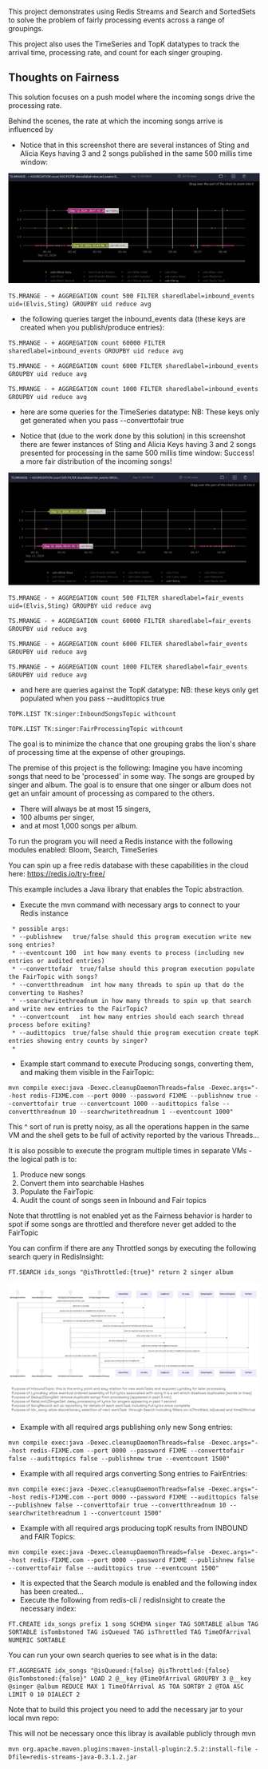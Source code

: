 This project demonstrates using Redis Streams and Search and SortedSets to solve the problem of fairly processing events across a range of groupings.

This project also uses the TimeSeries and TopK datatypes to track the arrival time, processing rate, and count for each singer grouping.

## Thoughts on Fairness

This solution focuses on a push model where the incoming songs drive the processing rate.

Behind the scenes, the rate at which the incoming songs arrive is influenced by 

* Notice that in this screenshot there are several instances of Sting and Alicia Keys having 3 and 2 songs published in the same 500 millis time window:

![image info](./inbound_events.png)
```
TS.MRANGE - + AGGREGATION count 500 FILTER sharedlabel=inbound_events uid=(Elvis,Sting) GROUPBY uid reduce avg
```

* the following queries target the inbound_events data (these keys are created when you publish/produce entries):

```
TS.MRANGE - + AGGREGATION count 60000 FILTER sharedlabel=inbound_events GROUPBY uid reduce avg
```

```
TS.MRANGE - + AGGREGATION count 6000 FILTER sharedlabel=inbound_events GROUPBY uid reduce avg
```

```
TS.MRANGE - + AGGREGATION count 1000 FILTER sharedlabel=inbound_events GROUPBY uid reduce avg
```
* here are some queries for the TimeSeries datatype:
NB: These keys only get generated when you pass --converttofair true

* Notice that (due to the work done by this solution) in this screenshot there are fewer instances of Sting and Alicia Keys having 3 and 2 songs presented for processing in the same 500 millis time window:
Success!  a more fair distribution of the incoming songs!

![image info](./fair_events.png)

```
TS.MRANGE - + AGGREGATION count 500 FILTER sharedlabel=fair_events uid=(Elvis,Sting) GROUPBY uid reduce avg
```

```
TS.MRANGE - + AGGREGATION count 60000 FILTER sharedlabel=fair_events GROUPBY uid reduce avg
```

```
TS.MRANGE - + AGGREGATION count 6000 FILTER sharedlabel=fair_events GROUPBY uid reduce avg
```

```
TS.MRANGE - + AGGREGATION count 1000 FILTER sharedlabel=fair_events GROUPBY uid reduce avg
```

* and here are queries against the TopK datatype:
NB: these keys only get populated when you pass --audittopics true

```
TOPK.LIST TK:singer:InboundSongsTopic withcount
```

```
TOPK.LIST TK:singer:FairProcessingTopic withcount
```

The goal is to minimize the chance that one grouping grabs the lion's share of processing time at the expense of other groupings.

The premise of this project is the following:
Imagine you have incoming songs that need to be 'processed' in some way.
The songs are grouped by singer and album.
The goal is to ensure that one singer or album does not get an unfair amount of processing as compared to the others.
* There will always be at most 15 singers,
* 100 albums per singer,
* and at most 1,000 songs per album.

To run the program you will need a Redis instance with the following modules enabled:
Bloom, Search, TimeSeries

You can spin up a free redis database with these capabilities in the cloud here:  https://redis.io/try-free/

This example includes a Java library that enables the Topic abstraction.

* Execute the mvn command with necessary args to connect to your Redis instance

``` 
 * possible args:
 * --publishnew   true/false should this program execution write new song entries?
 * --eventcount 100  int how many events to process (including new entries or audited entries)
 * --converttofair  true/false should this program execution populate the FairTopic with songs? 
 * --convertthreadnum  int how many threads to spin up that do the converting to Hashes?
 * --searchwritethreadnum in how many threads to spin up that search and write new entries to the FairTopic?
 * --convertcount   int how many entries should each search thread process before exiting?
 * --audittopics  true/false should thie program execution create topK entries showing entry counts by singer? 
 *
```

* Example start command to execute Producing songs, converting them, and making them visible in the FairTopic:

```
mvn compile exec:java -Dexec.cleanupDaemonThreads=false -Dexec.args="--host redis-FIXME.com --port 0000 --password FIXME --publishnew true --converttofair true --convertcount 1000 --audittopics false --convertthreadnum 10 --searchwritethreadnum 1 --eventcount 1000"
```
This ^ sort of run is pretty noisy, as all the operations happen in the same VM and the shell gets to be full of activity reported by the various Threads...

It is also possible to execute the program multiple times in separate VMs - the logical path is to:
1. Produce new songs
2. Convert them into searchable Hashes 
3. Populate the FairTopic
4. Audit the count of songs seen in Inbound and Fair topics


Note that throttling is not enabled yet as the Fairness behavior is harder to spot if some songs are throttled and therefore never get added to the FairTopic

You can confirm if there are any Throttled songs by executing the following search query in RedisInsight:


```
FT.SEARCH idx_songs "@isThrottled:{true}" return 2 singer album
```

![image info](./FairSongProcessingWorkflow.png)


* Example with all required args publishing only new Song entries:
```
mvn compile exec:java -Dexec.cleanupDaemonThreads=false -Dexec.args="--host redis-FIXME.com --port 0000 --password FIXME --converttofair false --audittopics false --publishnew true --eventcount 1500"
```
* Example with all required args converting Song entries to FairEntries:
```
mvn compile exec:java -Dexec.cleanupDaemonThreads=false -Dexec.args="--host redis-FIXME.com --port 0000 --password FIXME --audittopics false --publishnew false --converttofair true --convertthreadnum 10 --searchwritethreadnum 1 --convertcount 1500"
```
* Example with all required args producing topK results from INBOUND and FAIR Topics:
```
mvn compile exec:java -Dexec.cleanupDaemonThreads=false -Dexec.args="--host redis-FIXME.com --port 0000 --password FIXME --publishnew false --converttofair false --audittopics true --eventcount 1500"
```

* It is expected that the Search module is enabled and the following index has been created...
* Execute the following from redis-cli / redisInsight to create the necessary index:
```
FT.CREATE idx_songs prefix 1 song SCHEMA singer TAG SORTABLE album TAG SORTABLE isTombstoned TAG isQueued TAG isThrottled TAG TimeOfArrival NUMERIC SORTABLE
```

You can run your own search queries to see what is in the data:
```
FT.AGGREGATE idx_songs "@isQueued:{false} @isThrottled:{false} @isTombstoned:{false}" LOAD 2 @__key @TimeOfArrival GROUPBY 3 @__key @singer @album REDUCE MAX 1 TimeOfArrival AS TOA SORTBY 2 @TOA ASC LIMIT 0 10 DIALECT 2
```


Note that to build this project you need to add the necessary jar to your local mvn repo:

This will not be necessary once this libray is available publicly through mvn 

``` 
mvn org.apache.maven.plugins:maven-install-plugin:2.5.2:install-file -Dfile=redis-streams-java-0.3.1.2.jar
```
